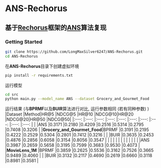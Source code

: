 # ANS-Rechorus
## 基于[Rechorus](https://github.com/THUwangcy/ReChorus)框架的[ANS](https://arxiv.org/pdf/2308.05972)算法复现
### Getting Started

```bash
git clone https://github.com/LongMaxSilver6247/ANS-Rechorus.git
cd ANS-Rechorus
```

在**ANS-Rechorus**目录下创建虚拟环境

```bash
pip install -r requirements.txt
```
  
运行模型

```bash
cd src
python main.py --model_name ANS --dataset Grocery_and_Gourmet_Food
```

运行结果 \(与**BPRMF**以及**BUIR**算法进行对比, 运行参数相同 \(若有同种参数\) \)
|Dataset                     |Method|HR@5   |NDCG@5 |HR@10  |NDCG@10|HR@20  |NDCG@20|HR@50  |NDCG@50|
|:---:                       |:---: |:---:  |:---:  |:---:  |:---:  |:---:  |:---:  |:---:  |:---:  |
|                            |ANS   |0.3171 |0.2180 |0.4209 |0.2516 |0.5314 |0.2795 |0.7408 |0.3206 |
|**Grocery_and_Gourmet_Food**|BPRMF |0.3191 |0.2195 |0.4222 |0.2529 |0.5304 |0.2801 |0.7412 |0.3216 |
|                            |BUIR  |0.3635 |0.2453 |0.4876 |0.2856 |0.6058 |0.3154 |0.8056 |0.3547 |
|                            |      |       |       |       |       |       |       |       |       |
|                            |ANS   |0.3987 |0.2659 |0.5658 |0.3195 |0.7599 |0.3683 |0.9530 |0.4073 |
|**MovieLens_1M**            |BPRMF |0.3859 |0.2625 |0.5536 |0.3162 |0.7526 |0.3665 |0.9489 |0.4060 |
|                            |BUIR  |0.3132 |0.2117 |0.4690 |0.2619 |0.6660 |0.3118 |0.8981 |0.3581 |
